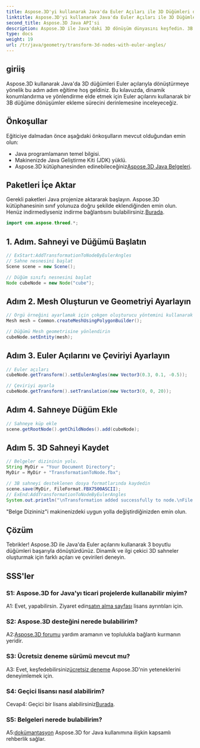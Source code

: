 ```yaml
---
title: Aspose.3D'yi kullanarak Java'da Euler Açıları ile 3D Düğümleri dönüştürün
linktitle: Aspose.3D'yi kullanarak Java'da Euler Açıları ile 3D Düğümleri dönüştürün
second_title: Aspose.3D Java API'si
description: Aspose.3D ile Java'daki 3D dönüşüm dünyasını keşfedin. 3B düğümlerinize dinamik Euler açıları eklemek için adım adım kılavuzumuzu izleyin.
type: docs
weight: 19
url: /tr/java/geometry/transform-3d-nodes-with-euler-angles/
---
```

## giriiş

Aspose.3D kullanarak Java'da 3D düğümleri Euler açılarıyla dönüştürmeye yönelik bu adım adım eğitime hoş geldiniz. Bu kılavuzda, dinamik konumlandırma ve yönlendirme elde etmek için Euler açılarını kullanarak bir 3B düğüme dönüşümler ekleme sürecini derinlemesine inceleyeceğiz.

## Önkoşullar

Eğiticiye dalmadan önce aşağıdaki önkoşulların mevcut olduğundan emin olun:

- Java programlamanın temel bilgisi.
- Makinenizde Java Geliştirme Kiti (JDK) yüklü.
-  Aspose.3D kütüphanesinden edinebileceğiniz[Aspose.3D Java Belgeleri](https://reference.aspose.com/3d/java/).

## Paketleri İçe Aktar

 Gerekli paketleri Java projenize aktararak başlayın. Aspose.3D kütüphanesinin sınıf yolunuza doğru şekilde eklendiğinden emin olun. Henüz indirmediyseniz indirme bağlantısını bulabilirsiniz.[Burada](https://releases.aspose.com/3d/java/).

```java
import com.aspose.threed.*;
```

## 1. Adım. Sahneyi ve Düğümü Başlatın

```java
// ExStart:AddTransformationToNodeByEulerAngles
// Sahne nesnesini başlat
Scene scene = new Scene();

// Düğüm sınıfı nesnesini başlat
Node cubeNode = new Node("cube");
```

## Adım 2. Mesh Oluşturun ve Geometriyi Ayarlayın

```java
// Örgü örneğini ayarlamak için çokgen oluşturucu yöntemini kullanarak ortak sınıf oluşturma örgüsünü çağırın
Mesh mesh = Common.createMeshUsingPolygonBuilder();

// Düğümü Mesh geometrisine yönlendirin
cubeNode.setEntity(mesh);
```

## Adım 3. Euler Açılarını ve Çeviriyi Ayarlayın

```java
// Euler açıları
cubeNode.getTransform().setEulerAngles(new Vector3(0.3, 0.1, -0.5));

// Çeviriyi ayarla
cubeNode.getTransform().setTranslation(new Vector3(0, 0, 20));
```

## Adım 4. Sahneye Düğüm Ekle

```java
// Sahneye küp ekle
scene.getRootNode().getChildNodes().add(cubeNode);
```

## Adım 5. 3D Sahneyi Kaydet

```java
// Belgeler dizininin yolu.
String MyDir = "Your Document Directory";
MyDir = MyDir + "TransformationToNode.fbx";

// 3B sahneyi desteklenen dosya formatlarında kaydedin
scene.save(MyDir, FileFormat.FBX7500ASCII);
// ExEnd:AddTransformationToNodeByEulerAngles
System.out.println("\nTransformation added successfully to node.\nFile saved at " + MyDir);
```

"Belge Dizininiz"i makinenizdeki uygun yolla değiştirdiğinizden emin olun.

## Çözüm

Tebrikler! Aspose.3D ile Java'da Euler açılarını kullanarak 3 boyutlu düğümleri başarıyla dönüştürdünüz. Dinamik ve ilgi çekici 3D sahneler oluşturmak için farklı açıları ve çevirileri deneyin.

## SSS'ler

### S1: Aspose.3D for Java'yı ticari projelerde kullanabilir miyim?

 A1: Evet, yapabilirsin. Ziyaret edin[satın alma sayfası](https://purchase.aspose.com/buy) lisans ayrıntıları için.

### S2: Aspose.3D desteğini nerede bulabilirim?

 A2:[Aspose.3D forumu](https://forum.aspose.com/c/3d/18) yardım aramanın ve toplulukla bağlantı kurmanın yeridir.

### S3: Ücretsiz deneme sürümü mevcut mu?

 A3: Evet, keşfedebilirsiniz[ücretsiz deneme](https://releases.aspose.com/) Aspose.3D'nin yeteneklerini deneyimlemek için.

### S4: Geçici lisansı nasıl alabilirim?

 Cevap4: Geçici bir lisans alabilirsiniz[Burada](https://purchase.aspose.com/temporary-license/).

### S5: Belgeleri nerede bulabilirim?

 A5:[dokümantasyon](https://reference.aspose.com/3d/java/) Aspose.3D for Java kullanımına ilişkin kapsamlı rehberlik sağlar.